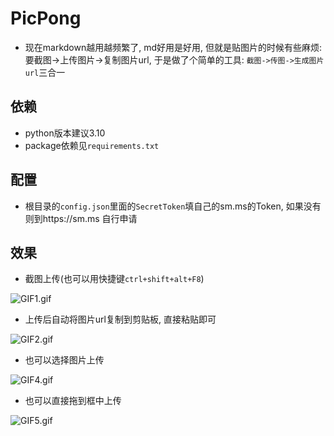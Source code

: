 # PicPong
* 现在markdown越用越频繁了, md好用是好用, 但就是贴图片的时候有些麻烦: 要截图->上传图片->复制图片url, 于是做了个简单的工具: `截图->传图->生成图片url`三合一

## 依赖
* python版本建议3.10
* package依赖见`requirements.txt`

## 配置
* 根目录的`config.json`里面的`SecretToken`填自己的sm.ms的Token, 如果没有则到https://sm.ms 自行申请

## 效果

* 截图上传(也可以用快捷键`ctrl+shift+alt+F8`)

![GIF1.gif](https://i.loli.net/2018/10/25/5bd1b6bc0ce73.gif)

* 上传后自动将图片url复制到剪贴板, 直接粘贴即可

![GIF2.gif](https://i.loli.net/2018/10/25/5bd1b75390dec.gif)

* 也可以选择图片上传

![GIF4.gif](https://i.loli.net/2018/10/25/5bd1b786a5f92.gif)

* 也可以直接拖到框中上传

![GIF5.gif](https://i.loli.net/2018/10/25/5bd1b7c38eded.gif)